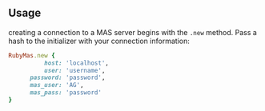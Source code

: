 ## Usage

creating a connection to a MAS server begins with the `.new` method.  Pass
a hash to the initializer with your connection information:

```ruby
RubyMas.new {
          host: 'localhost',
          user: 'username',
      password: 'password',
      mas_user: 'AG',
      mas_pass: 'password'           
}
```